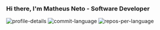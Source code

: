 ### Hi there, I'm Matheus Neto - Software Developer

<!--
**matheussn/matheussn** is a ✨ _special_ ✨ repository because its `README.md` (this file) appears on your GitHub profile.

Here are some ideas to get you started:

- 🔭 I’m currently working on ...
- 🌱 I’m currently learning ...
- 👯 I’m looking to collaborate on ...
- 🤔 I’m looking for help with ...
- 💬 Ask me about ...
- 📫 How to reach me: ...
- 😄 Pronouns: ...
- ⚡ Fun fact: ...
-->

![profile-details](https://github-profile-summary-cards.vercel.app/api/cards/profile-details?username=matheussn&theme=nord_dark)
![commit-language](https://github-profile-summary-cards.vercel.app/api/cards/most-commit-language?username=matheussn&theme=nord_dark)
![repos-per-language](https://github-profile-summary-cards.vercel.app/api/cards/repos-per-language?username=matheussn&theme=nord_dark)
<!-- ![stats](http://github-profile-summary-cards.vercel.app/api/cards/stats?username=matheussn&theme=nord_dark) -->
<!-- ![productive-time](http://github-profile-summary-cards.vercel.app/api/cards/productive-time?username=matheussn&theme=nord_dark&utcOffset=8) -->
<!-- ![Top Langs](https://github-readme-stats.vercel.app/api/top-langs/?username=matheussn&theme=nord&langs_count=6) -->
<!-- ![Teste](https://github-readme-stats.vercel.app/api?username=matheussn&show_icons=true&hide_border=true&theme=nord&count_private=true) -->
